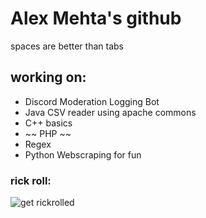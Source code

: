 # Alex Mehta's github

spaces are better than tabs


## working on:

* Discord Moderation Logging Bot
* Java CSV reader using apache commons
* C++ basics
* ~~ PHP ~~
* Regex
* Python Webscraping for fun

### rick roll:
![get rickrolled](https://media.giphy.com/media/lgcUUCXgC8mEo/giphy.gif)
